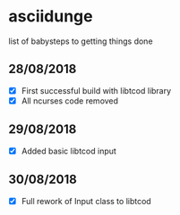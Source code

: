 # asciidunge
list of babysteps to getting things done

## 28/08/2018
- [x] First successful build with libtcod library
- [x] All ncurses code removed

## 29/08/2018
- [x] Added basic libtcod input

## 30/08/2018
- [x] Full rework of Input class to libtcod